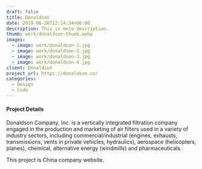 ```yaml
---
draft: false
title: Donaldson
date: 2019-06-20T12:14:34+06:00
description: This is meta description.
thumb: work/donaldson-thumb.webp
images:
  - image: work/donaldson-1.jpg
  - image: work/donaldson-2.jpg
  - image: work/donaldson-3.jpg
  - image: work/donaldson-4.jpg
client: Donaldson
project_url: https://donaldson.cn/
categories:
  - Design
  - Code
---
```


#### Project Details

Donaldson Company, Inc. is a vertically integrated filtration company engaged in the production and marketing of air filters used in a variety of industry sectors, including commercial/industrial (engines, exhausts, transmissions, vents in private vehicles, hydraulics), aerospace (helicopters, planes), chemical, alternative energy (windmills) and pharmaceuticals.

This project is China company website.